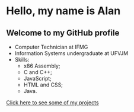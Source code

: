 # Hello, my name is Alan

## Welcome to my GitHub profile

- Computer Technician at IFMG
- Information Systems undergraduate at UFVJM
- Skills:
  - x86 Assembly;
  - C and C++;
  - JavaScript;
  - HTML and CSS;
  - Java.
 
[Click here to see some of my projects](https://github.com/AlanLima287/AlanLima287/blob/main/READMORE.md)